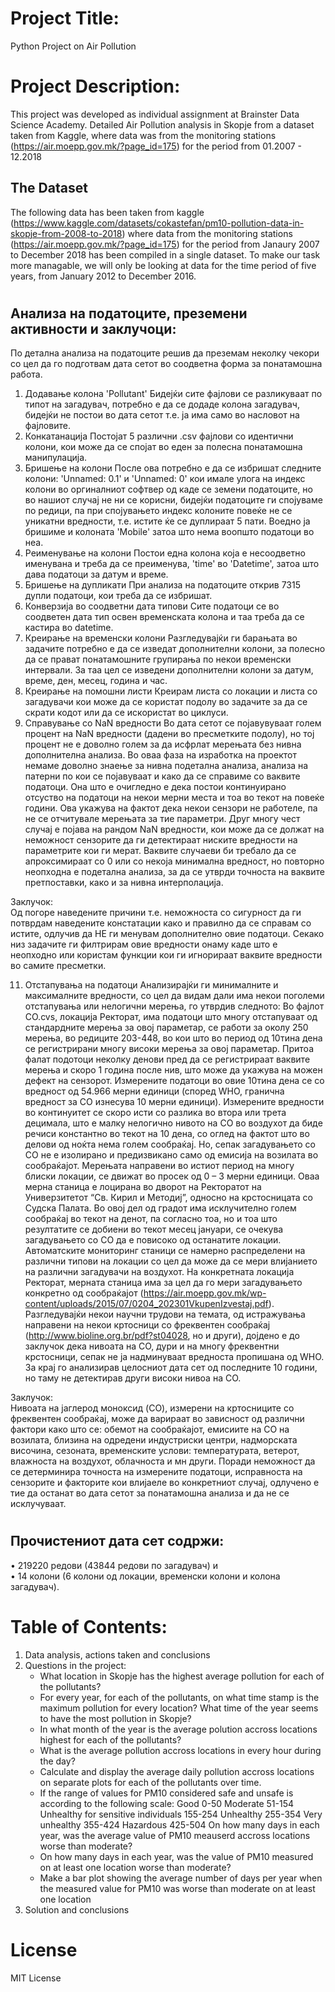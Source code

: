 # Project Title:
Python Project on Air Pollution

#
# Project Description:
This project was developed as individual assignment at Brainster Data Science Academy.  Detailed Air Pollution analysis in Skopje from a dataset taken from Kaggle, where data was from the monitoring stations 
(https://air.moepp.gov.mk/?page_id=175) for the period from 01.2007 - 12.2018

## The Dataset
The following data has been taken from kaggle (https://www.kaggle.com/datasets/cokastefan/pm10-pollution-data-in-skopje-from-2008-to-2018) where data from the monitoring stations (https://air.moepp.gov.mk/?page_id=175) for the period from Janaury 2007 to December 2018 has been compiled in a single dataset. To make our task more managable, we will only be looking at data for the time period of five years, from January 2012 to December 2016.
#
## Aнализа на податоците, преземени активности и заклучоци:
По детална анализа на податоците решив да преземам неколку чекори со цел да го подготвам дата сетот во соодветна форма за понатамошна работа.
1) Додавање колона 'Pollutant'
Бидејќи сите фајлови се разликуваат по типот на загадувач, потребно е да се додаде колона загадувач, бидејќи не постои во дата сетот т.е. ја има само во насловот на фајловите.
2) Конкатанација
Постојат 5 различни .csv фајлови со идентични колони, кои може да се спојат во еден за полесна понатамошнa манипулација.
3) Бришење на колони
После ова потребно е да се избришат следните колони: 'Unnamed: 0.1' и 'Unnamed: 0' кои имале улога на индекс колони во оргиналниот софтвер од каде се земени податоците, но во нашиот случај не ни се корисни, бидејќи податоците ги спојуваме по редици, па при спојувањето индекс колоните повеќе не се уникатни вредности, т.е. истите ќе се дуплираат 5 пати. Воедно ја бришиме и колоната 'Mobile' затоа што нема воопшто податоци во неа.
4) Реименување на колони
Постои една колона која е несоодветно именувана и треба да се преименува, 'time' во 'Datetime', затоа што дава податоци за датум и време.
5) Бришење на дупликати
При анализа на податоците открив 7315 дупли податоци, кои треба да се избришат.
6) Конверзија во соодветни дата типови
Сите податоци се во соодветен дата тип освен временската колона и таа треба да се кастира во datetime.
7) Креирање на временски колони
Разгледувајќи ги барањата во задачите потребно е да се изведат дополнителни колони, за полесно да се прават понатамошните групирања по некои временски интервали. За таа цел се изведени дополнителни колони за датум, време, ден, месец, година и час.
8) Креирање на помошни листи
Креирам листа со локации и листа со загадувачи кои може да се користат подолу во задачите за да се скрати кодот или да се искористат во циклуси.
9) Справување со NaN вредности
Во дата сетот се појавувуваат голем процент на NaN вредности (дадени во пресметките подолу), но тој процент не е доволно голем за да исфрлат мерењата без нивна дополнителна анализа. Во оваа фаза на изработка на проектот немаме доволно знаење за нивна подетална анализа, анализа на патерни по кои се појавуваат и како да се справиме со ваквите податоци.
Она што е очигледно е дека постои континуирано отсуство на податоци на некои мерни места и тоа во текот на повеќе години. Ова укажува на фактот дека некои сензори не работеле, па не се отчитувале мерењата за тие параметри.
Друг многу чест случај е појава на рандом NaN вредности, кои може да се должат на неможност сензорите да ги детектираат ниските вредности на параметрите кои ги мерат. Ваквите случаеви би требало да се апроксимираат со 0 или со некоја минимална вредност, но повторно неопходна е подетална анализа, за да се утврди точноста на ваквите претпоставки, како и за нивна интерполација.

Заклучок:     
Од погоре наведените причини т.е. неможноста со сигурност да ги потврдам наведените констатации како и правилно да се справам со истите, одлучив да НЕ ги менувам дополнително овие податоци. Секако низ задачите ги филтрирам овие вредности онаму каде што е неопходно или користам функции кои ги игнорираат ваквите вредности во самите пресметки.

11) Отстапувања на податоци
Анализирајќи ги минималните и максималните вредности, со цел да видам дали има некои поголеми отстапувања или нелогични мерења, го утврдив следното: Во фајлот CO.cvs, локација Ректорат, има податоци што многу отстапуваат од стандардните мерења за овој параметар, се работи за околу 250 мерења, во редиците 203-448, во кои што во период од 10тина дена се регистрирани многу високи мерења за овој параметар. Притоа фалат подотоци неколку денови пред да се регистрираат ваквите мерења и скоро 1 година после нив, што може да укажува на можен дефект на сензорот. Измерените податоци во овие 10тина дена се со вредност од 54.966 мерни единици (според WHO, гранична вредност за CO изнесува 10 мерни единици). Измерените вредности во континуитет се скоро исти со разлика во втора или трета децимала, што е малку нелогично нивото на CO во воздухот да бидe речиси константно во текот на 10 дена, со оглед на фактот што во делови од ноќта нема голем сообраќај. Но, сепак загадувањето со CO не е изолирано и предизвикано само од емисија на возилата во сообраќајот. Мерењата направени во истиот период на многу блиски локации, се движат во просек од 0 – 3 мерни единици.
Оваа мерна станица е лоцирана во дворот на Ректоратот на Универзитетот “Св. Кирил и Методиј”, односно на крстосницата со Судска Палата. Во овој дел од градот има исклучително голем сообраќај во текот на денот, па согласно тоа, но и тоа што резултатите се добиени во текот месец јануари, се очекува загадувањето со CO да е повисоко од останатите локации. Автоматските мониторинг станици се намерно распределени на различни типови на локации со цел да може да се мери влијанието на различни загадувачи на воздухот. На конкретната локација Ректорат, мерната станица има за цел да го мери загадувањето конкретно од сообраќајот (https://air.moepp.gov.mk/wp-content/uploads/2015/07/0204_202301VkupenIzvestaj.pdf).
Разгледувајќи некои научни трудови на темата, од истражувања направени на некои кртосници со фреквентен сообраќај (http://www.bioline.org.br/pdf?st04028, но и други), дојдено е до заклучок дека нивоата на CO, дури и на многу фреквентни крстосници, сепак не ја надминуваат вредноста пропишана од WHO.
За крај го анализирав целосниот дата сет од последните 10 години, но таму не детектирав други високи нивоа на CO.

Заклучок:       
Нивоата на јаглерод моноксид (CO), измерени на кртосниците со фреквентен сообраќај, може да варираат во зависност од различни фактори како што се: обемот на сообраќајот, емисиите на CO на возилата, близина на одредени индустриски центри, надморската височина, сезоната, временските услови: температурата, ветeрот, влажноста на воздухот, облачноста и мн други. Поради неможност да се детерминира точноста на измерените податоци, исправноста на сензорите и факторите кои влијаеле во конкретниот случај, одлучено е тие да останат во дата сетот за понатамошна анализа и да не се исклучуваат.
#
## Прочистениот дата сет содржи:
•	219220 редови (43844 редови по загадувач) и         
•	14 колони (6 колони од локации, временски колони и колона загадувач).

#



# Table of Contents:

  1. Data analysis, actions taken and conclusions
  2. Questions in the project:
     - What location in Skopje has the highest average pollution for each of the pollutants?
     - For every year, for each of the pollutants, on what time stamp is the maximum pollution for every location? What time of the year seems to have the most pollution in Skopje?
     - In what month of the year is the average polution accross locations highest for each of the pollutants?
     - What is the average pollution accross locations in every hour during the day?
     - Calculate and display the average daily pollution accross locations on separate plots for each of the pollutants over time.
     - If the range of values for PM10 considered safe and unsafe is according to the following scale:
        Good 0-50
        Moderate 51-154
        Unhealthy for sensitive individuals 155-254
        Unhealthy 255-354
        Very unhealthy 355-424
        Hazardous 425-504
        On how many days in each year, was the average value of PM10 meauserd accross locations worse than moderate?
      - On how many days in each year, was the value of PM10 measured on at least one location worse than moderate?
      - Make a bar plot showing the average number of days per year when the measured value for PM10 was worse than moderate on at least one location
  3. Solution and conclusions

#
# License
MIT License
#
